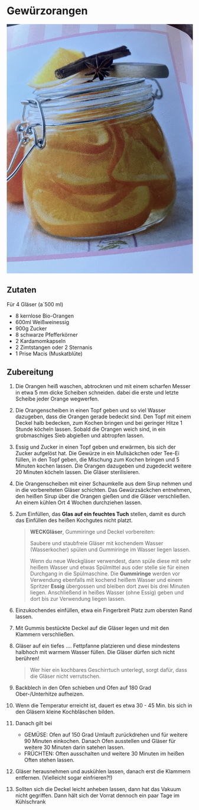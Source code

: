 # Gewürzorangen

![alt text](../../images/gewuerzorangen.jpg)

## Zutaten

Für 4 Gläser (a´500 ml)

- 8 kernlose Bio-Orangen
- 600ml Weißweinessig
- 900g Zucker
- 8 schwarze Pfefferkörner
- 2 Kardamomkapseln
- 2 Zimtstangen oder 2 Sternanis
- 1 Prise Macis (Muskatblüte)


## Zubereitung

1. Die Orangen heiß waschen, abtrocknen und mit einem scharfen Messer in etwa 5 mm dicke Scheiben schneiden. dabei die erste und letzte Scheibe jeder Orange wegwerfen.

2. Die Orangenscheiben in einen Topf geben und so viel Wasser dazugeben, dass die Orangen gerade bedeckt sind. Den Topf mit einem Deckel halb bedecken, zum Kochen bringen und bei geringer Hitze 1 Stunde köcheln lassen. Sobald die Orangen weich sind, in ein grobmaschiges Sieb abgießen und abtropfen lassen.

3. Essig und Zucker in einen Topf geben und erwärmen, bis sich der Zucker aufgelöst hat. Die Gewürze in ein Mullsäckchen oder Tee-Ei füllen, in den Topf geben, die Mischung zum Kochen bringen und 5 Minuten kochen lassen. Die Orangen dazugeben und zugedeckt weitere 20 Minuten köcheln lassen. Die Gläser sterilisieren.

4. Die Orangenscheiben mit einer Schaumkelle aus dem Sirup nehmen und in die vorbereiteten Gläser schichten. Das Gewürzsäckchen entnehmen, den heißen Sirup über die Orangen gießen und die Gläser verschließen. An einem kühlen Ort 4 Wochen durchziehen lassen.

5. Zum Einfüllen, das **Glas auf ein feuchtes Tuch** stellen, damit es durch das Einfüllen des heißen Kochgutes nicht platzt.
   
   >**WECKGläser**, Gummiringe und Deckel vorbereiten:
   >
   >    Saubere und staubfreie Gläser mit kochendem Wasser (Wasserkocher) spülen und Gummiringe im Wasser liegen lassen. 
   >
   >    Wenn du neue Weckgläser verwendest, dann spüle diese mit sehr heißem Wasser und etwas Spülmittel aus oder stelle sie für einen Durchgang in die Spülmaschine. Die **Gummiringe** werden vor Verwendung ebenfalls mit kochend heißem Wasser und einem Spritzer **Essig** übergossen und bleiben dort zwei bis drei Minuten liegen. Anschließend in heißes Wasser (ohne Essig) geben und dort bis zur Verwendung liegen lassen.
6. Einzukochendes einfüllen, etwa ein Fingerbreit Platz zum obersten Rand lassen.

7. Mit Gummis bestückte Deckel auf die Gläser legen und mit den Klammern verschließen.

8. Gläser auf ein tiefes .... Fettpfanne platzieren und diese mindestens halbhoch mit warmem Wasser füllen. Die Gläser dürfen sich nicht berühren!
   
   >Wer hier ein kochbares Geschirrtuch unterlegt, sorgt dafür, dass die Gläser nicht verrutschen.

9. Backblech in den Ofen schieben und Ofen auf 180 Grad Ober-/Unterhitze aufheizen.

10. Wenn die Temperatur erreicht ist, dauert es etwa 30 - 45 Min. bis sich in den Gläsern kleine Kochbläschen bilden.

11. Danach gilt bei
    - GEMÜSE: Ofen auf 150 Grad Umlauft zurückdrehen und für weitere 90 Minuten einkochen. Danach Ofen ausstellen und Gläser für weitere 30 Minuten darin satehen lassen.
    - FRÜCHTEN: Often ausschalten und weitere 30 Minuten im heißen Often stehen lassen.

12. Gläser herausnehmen und auskühlen lassen,  danach erst die Klammern entfernen. (Vielleicht sogar einfrieren?!)

13. Sollten sich die Deckel leicht anheben lassen, dann hat das Vakuum nicht gegriffen. Dann hält sich der Vorrat dennoch ein paar Tage im Kühlschrank

